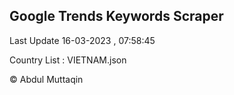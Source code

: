 

## Google Trends Keywords Scraper 
 
Last Update 16-03-2023 , 07:58:45

Country List :
VIETNAM.json



© Abdul Muttaqin 
